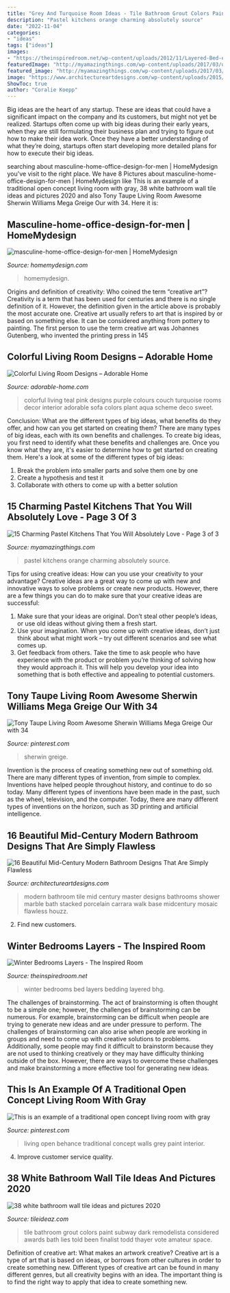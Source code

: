 ```yaml
---
title: "Grey And Turquoise Room Ideas - Tile Bathroom Grout Colors Paint Subway Dark Remodelista Considered Awards Bath Lies Told Been Finalist Todd Thayer Vote Amateur Space"
description: "Pastel kitchens orange charming absolutely source"
date: "2022-11-04"
categories:
- "ideas"
tags: ["ideas"]
images:
- "https://theinspiredroom.net/wp-content/uploads/2012/11/Layered-Bed-e1354346850964.jpg"
featuredImage: "http://myamazingthings.com/wp-content/uploads/2017/03/orange-and-blue.jpg"
featured_image: "http://myamazingthings.com/wp-content/uploads/2017/03/orange-and-blue.jpg"
image: "https://www.architectureartdesigns.com/wp-content/uploads/2015/10/16-Beautiful-Mid-Century-Modern-Bathroom-Designs-That-Are-Simply-Flawless-8.jpg"
ShowToc: true
author: "Coralie Koepp"
---
```



Big ideas are the heart of any startup. These are ideas that could have a significant impact on the company and its customers, but might not yet be realized. Startups often come up with big ideas during their early years, when they are still formulating their business plan and trying to figure out how to make their idea work. Once they have a better understanding of what they’re doing, startups often start developing more detailed plans for how to execute their big ideas.

	

		
searching about masculine-home-office-design-for-men | HomeMydesign you've visit to the right place. We have 8 Pictures about masculine-home-office-design-for-men | HomeMydesign like This is an example of a traditional open concept living room with gray, 38 white bathroom wall tile ideas and pictures 2020 and also Tony Taupe Living Room Awesome Sherwin Williams Mega Greige Our with 34. Here it is:
		
    
## Masculine-home-office-design-for-men | HomeMydesign

<img loading=lazy src="https://homemydesign.com/wp-content/uploads/2020/02/masculine-home-office-design-for-men.jpg" onerror="this.onerror=null;this.src='https://tse2.mm.bing.net/th?id=OIP.l57UCLADxHR9uTEUBpyumgHaJ4&amp;pid=15.1';" alt="masculine-home-office-design-for-men | HomeMydesign">

_Source: homemydesign.com_

>homemydesign. 

	

Origins and definition of creativity: Who coined the term “creative art”?
Creativity is a term that has been used for centuries and there is no single definition of it. However, the definition given in the article above is probably the most accurate one. Creative art usually refers to art that is inspired by or based on something else. It can be considered anything from pottery to painting. The first person to use the term creative art was Johannes Gutenberg, who invented the printing press in 145
    
## Colorful Living Room Designs – Adorable Home

<img loading=lazy src="https://adorable-home.com/wp-content/gallery/colorful-living-room-designs/colorful-living-room-designs-4.jpg" onerror="this.onerror=null;this.src='https://tse1.mm.bing.net/th?id=OIP.iSmGCO393Ek4TsQe1EajCwHaKg&amp;pid=15.1';" alt="Colorful Living Room Designs – Adorable Home">

_Source: adorable-home.com_

>colorful living teal pink designs purple colours couch turquoise rooms decor interior adorable sofa colors plant aqua scheme deco sweet. 

	

Conclusion: What are the different types of big ideas, what benefits do they offer, and how can you get started on creating them?
There are many types of big ideas, each with its own benefits and challenges. To create big ideas, you first need to identify what these benefits and challenges are. Once you know what they are, it's easier to determine how to get started on creating them. Here's a look at some of the different types of big ideas:
1. Break the problem into smaller parts and solve them one by one
2. Create a hypothesis and test it
3. Collaborate with others to come up with a better solution

    
## 15 Charming Pastel Kitchens That You Will Absolutely Love - Page 3 Of 3

<img loading=lazy src="http://myamazingthings.com/wp-content/uploads/2017/03/orange-and-blue.jpg" onerror="this.onerror=null;this.src='https://tse1.mm.bing.net/th?id=OIP.Q_7EDhdYJixmzZNJGLL_SAHaJ3&amp;pid=15.1';" alt="15 Charming Pastel Kitchens That You Will Absolutely Love - Page 3 of 3">

_Source: myamazingthings.com_

>pastel kitchens orange charming absolutely source. 

	

Tips for using creative ideas: How can you use your creativity to your advantage?
Creative ideas are a great way to come up with new and innovative ways to solve problems or create new products. However, there are a few things you can do to make sure that your creative ideas are successful:
1) Make sure that your ideas are original. Don’t steal other people’s ideas, or use old ideas without giving them a fresh start.
2) Use your imagination. When you come up with creative ideas, don’t just think about what might work – try out different scenarios and see what comes up.
3) Get feedback from others. Take the time to ask people who have experience with the product or problem you’re thinking of solving how they would approach it. This will help you develop your idea into something that is both effective and appealing to potential customers.

    
## Tony Taupe Living Room Awesome Sherwin Williams Mega Greige Our With 34

<img loading=lazy src="https://i.pinimg.com/736x/ba/9c/54/ba9c5450f032b6f00c7411bd3b1044ba.jpg" onerror="this.onerror=null;this.src='https://tse4.mm.bing.net/th?id=OIP.o_2VcUqMUWdbzjX2uHMRFgHaJ3&amp;pid=15.1';" alt="Tony Taupe Living Room Awesome Sherwin Williams Mega Greige Our with 34">

_Source: pinterest.com_

>sherwin greige. 

	

Invention is the process of creating something new out of something old. There are many different types of invention, from simple to complex. Inventions have helped people throughout history, and continue to do so today. Many different types of inventions have been made in the past, such as the wheel, television, and the computer. Today, there are many different types of inventions on the horizon, such as 3D printing and artificial intelligence.

    
## 16 Beautiful Mid-Century Modern Bathroom Designs That Are Simply Flawless

<img loading=lazy src="https://www.architectureartdesigns.com/wp-content/uploads/2015/10/16-Beautiful-Mid-Century-Modern-Bathroom-Designs-That-Are-Simply-Flawless-8.jpg" onerror="this.onerror=null;this.src='https://tse2.mm.bing.net/th?id=OIP.Q7MqjAWEkkWD2Ci9C3_VUwHaJ4&amp;pid=15.1';" alt="16 Beautiful Mid-Century Modern Bathroom Designs That Are Simply Flawless">

_Source: architectureartdesigns.com_

>modern bathroom tile mid century master designs bathrooms shower marble bath stacked porcelain carrara walk base midcentury mosaic flawless houzz. 

	

2. Find new customers.

    
## Winter Bedrooms Layers - The Inspired Room

<img loading=lazy src="https://theinspiredroom.net/wp-content/uploads/2012/11/Layered-Bed-e1354346850964.jpg" onerror="this.onerror=null;this.src='https://tse3.mm.bing.net/th?id=OIP.CwWlGe9ekbh4gLxTyd26_AHaJ3&amp;pid=15.1';" alt="Winter Bedrooms Layers - The Inspired Room">

_Source: theinspiredroom.net_

>winter bedrooms bed layers bedding layered bhg. 

	

The challenges of brainstorming.
The act of brainstorming is often thought to be a simple one; however, the challenges of brainstorming can be numerous. For example, brainstorming can be difficult when people are trying to generate new ideas and are under pressure to perform. The challenges of brainstorming can also arise when people are working in groups and need to come up with creative solutions to problems. Additionally, some people may find it difficult to brainstorm because they are not used to thinking creatively or they may have difficulty thinking outside of the box. However, there are ways to overcome these challenges and make brainstorming a more effective tool for generating new ideas.

    
## This Is An Example Of A Traditional Open Concept Living Room With Gray

<img loading=lazy src="https://i.pinimg.com/736x/d0/0a/50/d00a50bed959cd7fbe310dc42ca6cd3e.jpg" onerror="this.onerror=null;this.src='https://tse2.mm.bing.net/th?id=OIP.GV__3-OCiMMv7v-aOK8cKgHaJ3&amp;pid=15.1';" alt="This is an example of a traditional open concept living room with gray">

_Source: pinterest.com_

>living open behance traditional concept walls grey paint interior. 

	

4. Improve customer service quality.

    
## 38 White Bathroom Wall Tile Ideas And Pictures 2020

<img loading=lazy src="https://www.tileideaz.com/wp-content/uploads/2015/01/white_bathroom_wall_tile_10.jpg" onerror="this.onerror=null;this.src='https://tse4.mm.bing.net/th?id=OIP.m2Z9VlT9sHIawUshz3enSQHaLD&amp;pid=15.1';" alt="38 white bathroom wall tile ideas and pictures 2020">

_Source: tileideaz.com_

>tile bathroom grout colors paint subway dark remodelista considered awards bath lies told been finalist todd thayer vote amateur space. 

	

Definition of creative art: What makes an artwork creative?
Creative art is a type of art that is based on ideas, or borrows from other cultures in order to create something new. 
Different types of creative art can be found in many different genres, but all creativity begins with an idea. The important thing is to find the right way to apply that idea to create something new.

